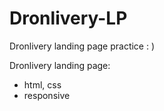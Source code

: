 # Dronlivery-LP
Dronlivery landing page practice : )

Dronlivery landing page:
- html, css
- responsive
